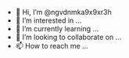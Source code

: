 - 👋 Hi, I’m @ngvdnmka9x9xr3h
- 👀 I’m interested in ...
- 🌱 I’m currently learning ...
- 💞️ I’m looking to collaborate on ...
- 📫 How to reach me ...

<!---
ngvdnmka9x9xr3h/ngvdnmka9x9xr3h is a ✨ special ✨ repository because its `README.md` (this file) appears on your GitHub profile.
You can click the Preview link to take a look at your changes.
--->
